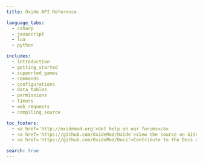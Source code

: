 ```yaml
---
title: Oxide API Reference

language_tabs:
  - csharp
  - javascript
  - lua
  - python

includes:
  - introduction
  - getting_started
  - supported_games
  - commands
  - configurations
  - data_tables
  - permissions
  - timers
  - web_requests
  - compiling_source

toc_footers:
  - <a href='http://oxidemod.org'>Get help on our forums</a>
  - <a href='https://github.com/OxideMod/Oxide'>View the source on GitHub</a>
  - <a href='https://github.com/OxideMod/Docs'>Contribute to the Docs on GitHub</a>

search: true
---
```


